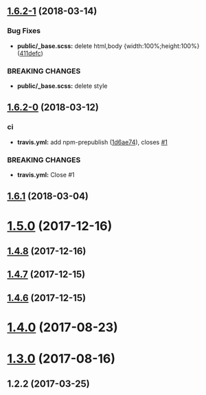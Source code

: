 <a name="1.6.2-1"></a>
## [1.6.2-1](https://github.com/vxhly/scss-flex/compare/v1.6.2-0...v1.6.2-1) (2018-03-14)


### Bug Fixes

* **public/_base.scss:** delete html,body {width:100%;height:100%} ([411defc](https://github.com/vxhly/scss-flex/commit/411defc))


### BREAKING CHANGES

* **public/_base.scss:** delete style



<a name="1.6.2-0"></a>
## [1.6.2-0](https://github.com/vxhly/scss-flex/compare/v1.6.1...v1.6.2-0) (2018-03-12)


### ci

* **travis.yml:** add  npm-prepublish ([1d6ae74](https://github.com/vxhly/scss-flex/commit/1d6ae74)), closes [#1](https://github.com/vxhly/scss-flex/issues/1)


### BREAKING CHANGES

* **travis.yml:** Close #1



<a name="1.6.1"></a>
## [1.6.1](https://github.com/vxhly/scss-flex/compare/v1.5.0...v1.6.1) (2018-03-04)



<a name="1.5.0"></a>
# [1.5.0](https://github.com/vxhly/scss-flex/compare/v1.4.8...v1.5.0) (2017-12-16)



<a name="1.4.8"></a>
## [1.4.8](https://github.com/vxhly/scss-flex/compare/v1.4.7...v1.4.8) (2017-12-16)



<a name="1.4.7"></a>
## [1.4.7](https://github.com/vxhly/scss-flex/compare/v1.4.6...v1.4.7) (2017-12-15)



<a name="1.4.6"></a>
## [1.4.6](https://github.com/vxhly/scss-flex/compare/v1.0.0...v1.4.6) (2017-12-15)



<a name="1.4.0"></a>
# [1.4.0](https://github.com/vxhly/scss-flex/compare/v1.3.0...v1.4.0) (2017-08-23)



<a name="1.3.0"></a>
# [1.3.0](https://github.com/vxhly/scss-flex/compare/v1.2.3...v1.3.0) (2017-08-16)



<a name="1.2.2"></a>
## 1.2.2 (2017-03-25)



